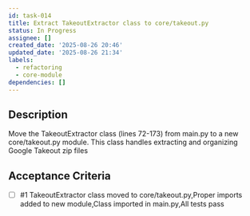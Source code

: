 ```yaml
---
id: task-014
title: Extract TakeoutExtractor class to core/takeout.py
status: In Progress
assignee: []
created_date: '2025-08-26 20:46'
updated_date: '2025-08-26 21:34'
labels:
  - refactoring
  - core-module
dependencies: []
---
```


## Description

Move the TakeoutExtractor class (lines 72-173) from main.py to a new core/takeout.py module. This class handles extracting and organizing Google Takeout zip files

## Acceptance Criteria
<!-- AC:BEGIN -->
- [ ] #1 TakeoutExtractor class moved to core/takeout.py,Proper imports added to new module,Class imported in main.py,All tests pass
<!-- AC:END -->
